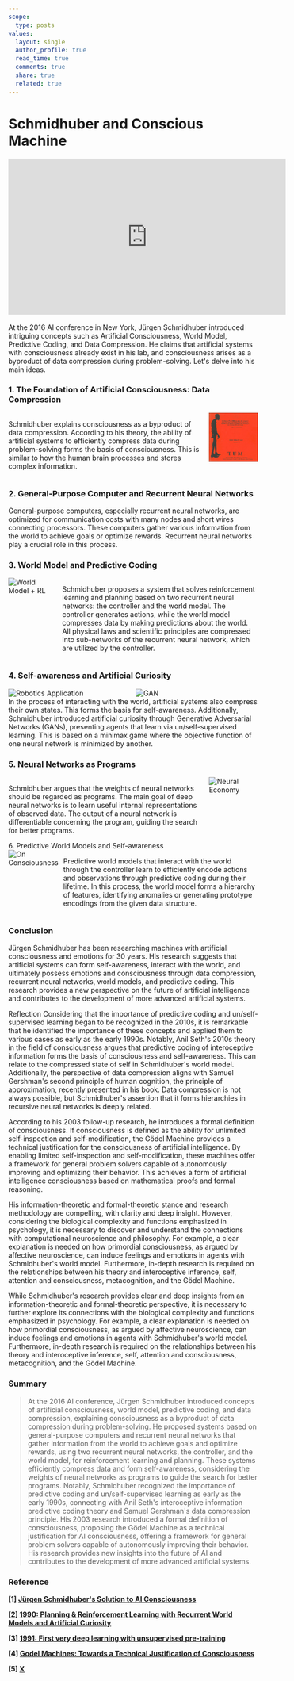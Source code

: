 ```yaml
---
scope:
  type: posts
values:
  layout: single
  author_profile: true
  read_time: true
  comments: true
  share: true
  related: true
---
```


# Schmidhuber and Conscious Machine

<iframe width="560" height="315" src="https://www.youtube.com/embed/q4fFuZgOZn8?si=PqlGxV8uUUYBd84x" title="YouTube video player" frameborder="0" allow="accelerometer; autoplay; clipboard-write; encrypted-media; gyroscope; picture-in-picture; web-share" referrerpolicy="strict-origin-when-cross-origin" allowfullscreen></iframe>

At the 2016 AI conference in New York, Jürgen Schmidhuber introduced intriguing concepts such as Artificial Consciousness, World Model, Predictive Coding, and Data Compression. He claims that artificial systems with consciousness already exist in his lab, and consciousness arises as a byproduct of data compression during problem-solving. Let's delve into his main ideas.

### 1. The Foundation of Artificial Consciousness: Data Compression

<div style="display: flex;">
  <div style="flex: 8; padding-right: 10px;">
    <p>
      Schmidhuber explains consciousness as a byproduct of data compression. According to his theory, the ability of artificial systems to efficiently compress data during problem-solving forms the basis of consciousness. This is similar to how the human brain processes and stores complex information.
    </p>
  </div>
  <div style="flex: 2;">
    <img src="assets/images/240720/Untitled.png" alt="Schmidhuber's Thesis" style="width: 100%;">
  </div>
</div>

### 2. General-Purpose Computer and Recurrent Neural Networks

General-purpose computers, especially recurrent neural networks, are optimized for communication costs with many nodes and short wires connecting processors. These computers gather various information from the world to achieve goals or optimize rewards. Recurrent neural networks play a crucial role in this process.

### 3. World Model and Predictive Coding

<div style="display: flex;">
  <div style="flex: 2;">
    <img src="assets/images/240720/Untitled₩1.png" alt="World Model + RL" style="width: 100%;">
  </div>
  <div style="flex: 8; padding-left: 10px;">
    <p>
      Schmidhuber proposes a system that solves reinforcement learning and planning based on two recurrent neural networks: the controller and the world model. The controller generates actions, while the world model compresses data by making predictions about the world. All physical laws and scientific principles are compressed into sub-networks of the recurrent neural network, which are utilized by the controller.
    </p>
  </div>
</div>

### 4. Self-awareness and Artificial Curiosity

<div style="display: flex;">
  <div style="flex: 1;">
    <img src="assets/images/240720/Untitled₩2.png" alt="Robotics Application" style="width: 100%;">
  </div>
  <div style="flex: 1; padding-left: 10px;">
    <img src="assets/images/240720/Untitled₩3.png" alt="GAN" style="width: 100%;">
  </div>
</div>
In the process of interacting with the world, artificial systems also compress their own states. This forms the basis for self-awareness. Additionally, Schmidhuber introduced artificial curiosity through Generative Adversarial Networks (GANs), presenting agents that learn via un/self-supervised learning. This is based on a minimax game where the objective function of one neural network is minimized by another.

### 5. Neural Networks as Programs

<div style="display: flex;">
  <div style="flex: 8; padding-right: 10px;">
    <p>
      Schmidhuber argues that the weights of neural networks should be regarded as programs. The main goal of deep neural networks is to learn useful internal representations of observed data. The output of a neural network is differentiable concerning the program, guiding the search for better programs.
    </p>
  </div>
  <div style="flex: 2;">
    <img src="assets/images/240720/Untitled₩4.png" alt="Neural Economy" style="width: 100%;">
  </div>
</div>
6. Predictive World Models and Self-awareness
<div style="display: flex;">
  <div style="flex: 2;">
    <img src="assets/images/240720/Untitled₩5.png" alt="On Consciousness" style="width: 100%;">
  </div>
  <div style="flex: 8; padding-left: 10px;">
    <p>
      Predictive world models that interact with the world through the controller learn to efficiently encode actions and observations through predictive coding during their lifetime. In this process, the world model forms a hierarchy of features, identifying anomalies or generating prototype encodings from the given data structure.
    </p>
  </div>
</div>

### Conclusion

Jürgen Schmidhuber has been researching machines with artificial consciousness and emotions for 30 years. His research suggests that artificial systems can form self-awareness, interact with the world, and ultimately possess emotions and consciousness through data compression, recurrent neural networks, world models, and predictive coding. This research provides a new perspective on the future of artificial intelligence and contributes to the development of more advanced artificial systems.

Reflection
Considering that the importance of predictive coding and un/self-supervised learning began to be recognized in the 2010s, it is remarkable that he identified the importance of these concepts and applied them to various cases as early as the early 1990s. Notably, Anil Seth's 2010s theory in the field of consciousness argues that predictive coding of interoceptive information forms the basis of consciousness and self-awareness. This can relate to the compressed state of self in Schmidhuber's world model. Additionally, the perspective of data compression aligns with Samuel Gershman's second principle of human cognition, the principle of approximation, recently presented in his book. Data compression is not always possible, but Schmidhuber's assertion that it forms hierarchies in recursive neural networks is deeply related.

According to his 2003 follow-up research, he introduces a formal definition of consciousness. If consciousness is defined as the ability for unlimited self-inspection and self-modification, the Gödel Machine provides a technical justification for the consciousness of artificial intelligence. By enabling limited self-inspection and self-modification, these machines offer a framework for general problem solvers capable of autonomously improving and optimizing their behavior. This achieves a form of artificial intelligence consciousness based on mathematical proofs and formal reasoning.

His information-theoretic and formal-theoretic stance and research methodology are compelling, with clarity and deep insight. However, considering the biological complexity and functions emphasized in psychology, it is necessary to discover and understand the connections with computational neuroscience and philosophy. For example, a clear explanation is needed on how primordial consciousness, as argued by affective neuroscience, can induce feelings and emotions in agents with Schmidhuber's world model. Furthermore, in-depth research is required on the relationships between his theory and interoceptive inference, self, attention and consciousness, metacognition, and the Gödel Machine.

While Schmidhuber's research provides clear and deep insights from an information-theoretic and formal-theoretic perspective, it is necessary to further explore its connections with the biological complexity and functions emphasized in psychology. For example, a clear explanation is needed on how primordial consciousness, as argued by affective neuroscience, can induce feelings and emotions in agents with Schmidhuber's world model. Furthermore, in-depth research is required on the relationships between his theory and interoceptive inference, self, attention and consciousness, metacognition, and the Gödel Machine.

### Summary

> At the 2016 AI conference, Jürgen Schmidhuber introduced concepts of artificial consciousness, world model, predictive coding, and data compression, explaining consciousness as a byproduct of data compression during problem-solving. He proposed systems based on general-purpose computers and recurrent neural networks that gather information from the world to achieve goals and optimize rewards, using two recurrent neural networks, the controller, and the world model, for reinforcement learning and planning. These systems efficiently compress data and form self-awareness, considering the weights of neural networks as programs to guide the search for better programs. Notably, Schmidhuber recognized the importance of predictive coding and un/self-supervised learning as early as the early 1990s, connecting with Anil Seth's interoceptive information predictive coding theory and Samuel Gershman's data compression principle. His 2003 research introduced a formal definition of consciousness, proposing the Gödel Machine as a technical justification for AI consciousness, offering a framework for general problem solvers capable of autonomously improving their behavior. His research provides new insights into the future of AI and contributes to the development of more advanced artificial systems.

### Reference

**[1] [Jürgen Schmidhuber's Solution to AI Consciousness](https://youtu.be/q4fFuZgOZn8?si=yJkWs44y-QBFlKN2)**

**[2] [1990: Planning & Reinforcement Learning with Recurrent World Models and Artificial Curiosity](https://people.idsia.ch/~juergen/world-models-planning-curiosity-fki-1990.html)**

**[3] [1991: First very deep learning with unsupervised pre-training](https://people.idsia.ch/~juergen/very-deep-learning-1991.html)**

**[4] [Godel Machines: Towards a Technical Justification of Consciousness](https://mediatum.ub.tum.de/doc/1290203/document.pdf)**

**[5] [X](https://x.com/SchmidhuberAI/status/1765769164709371978)**
